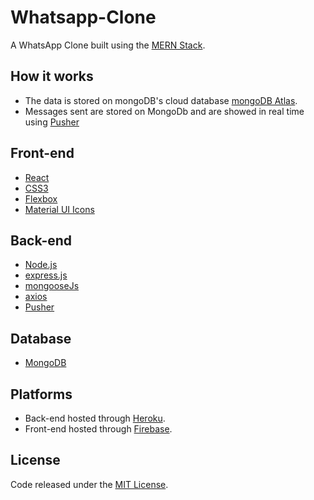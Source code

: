 # Whatsapp-Clone
A WhatsApp Clone built using the [MERN Stack](https://www.mongodb.com/mern-stack).

## How it works
- The data is stored on mongoDB's cloud database [mongoDB Atlas](https://www.mongodb.com/cloud/atlas).
- Messages sent are stored on MongoDb and are showed in real time using [Pusher](https://pusher.com/)

## Front-end
- [React](https://reactjs.org/)
- [CSS3](https://developer.mozilla.org/en-US/docs/Web/CSS)
- [Flexbox](https://developer.mozilla.org/en-US/docs/Learn/CSS/CSS_layout/Flexbox)
- [Material UI Icons](https://material-ui.com/)

## Back-end 
- [Node.js](https://nodejs.org/en/)
- [express.js](https://expressjs.com/)
- [mongooseJs](https://mongoosejs.com/)
- [axios](https://www.npmjs.com/package/axios)
- [Pusher](https://pusher.com/)

## Database
- [MongoDB](https://www.mongodb.com/)

## Platforms
- Back-end hosted through [Heroku](https://www.heroku.com/).
- Front-end hosted through [Firebase](https://firebase.google.com/).

## License
Code released under the [MIT License](https://github.com/Tushar-Indurjeeth/Whatsapp-Clone/blob/master/LICENSE).
